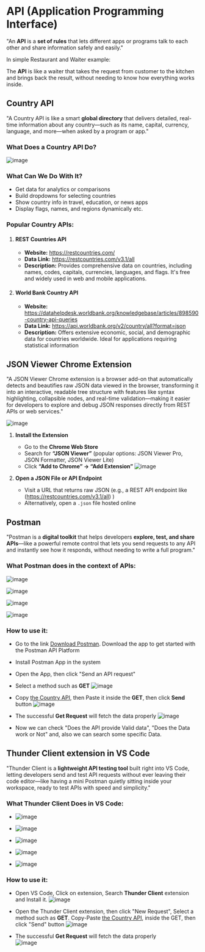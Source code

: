 # API (Application Programming Interface) 
"An **API** is a **set of rules** that lets different apps or programs talk to each other and share information safely and easily."

In simple Restaurant and Waiter example:

The **API** is like a waiter that takes the request from customer to the kitchen and brings back the result, without needing to know how everything works inside.

## Country API
"A Country API is like a smart **global directory** that delivers detailed, real-time information about any country—such as its name, capital, currency, language, and more—when asked by a program or app."

### What Does a Country API Do?
![image](https://github.com/user-attachments/assets/c99a48f6-f78a-43ac-9c18-daf8cca0aa08)

### What Can We Do With It?
- Get data for analytics or comparisons
- Build dropdowns for selecting countries
- Show country info in travel, education, or news apps
- Display flags, names, and regions dynamically etc.

### Popular Country APIs:
1. #### REST Countries API
    - **Website:** https://restcountries.com/
    - **Data Link:** https://restcountries.com/v3.1/all
    - **Description:** Provides comprehensive data on countries, including names, codes, capitals, currencies, languages, and flags. It's free and widely used in web and mobile applications.

2. #### World Bank Country API
    - **Website:** https://datahelpdesk.worldbank.org/knowledgebase/articles/898590-country-api-queries
    - **Data Link:** https://api.worldbank.org/v2/country/all?format=json
    - **Description:** Offers extensive economic, social, and demographic data for countries worldwide. Ideal for applications requiring statistical information
      
## JSON Viewer Chrome Extension
"A JSON Viewer Chrome extension is a browser add-on that automatically detects and beautifies raw JSON data viewed in the browser, transforming it into an interactive, readable tree structure with features like syntax highlighting, collapsible nodes, and real-time validation—making it easier for developers to explore and debug JSON responses directly from REST APIs or web services."

![image](https://github.com/user-attachments/assets/a6ca1492-0b47-483d-8f56-f47448641dd2)

   1. **Install the Extension**
        - Go to the **Chrome Web Store**
        - Search for **“JSON Viewer”** (popular options: JSON Viewer Pro, JSON Formatter, JSON Viewer Lite)
        - Click **“Add to Chrome” → “Add Extension”**
          ![image](https://github.com/user-attachments/assets/9ebeb9c7-1eca-407a-9d85-5a5e0446dbe0)
      
   2. **Open a JSON File or API Endpoint**
        - Visit a URL that returns raw JSON (e.g., a REST API endpoint like (https://restcountries.com/v3.1/all) )
        - Alternatively, open a `.json` file hosted online

    


## Postman
"Postman is a **digital toolkit** that helps developers **explore, test, and share APIs**—like a powerful remote control that lets you send requests to any API and instantly see how it responds, without needing to write a full program."
### What Postman does in the context of APIs:
![image](https://github.com/user-attachments/assets/e0c8d931-da0e-4143-848e-6247709a8bb7)

![image](https://github.com/user-attachments/assets/21d9f69e-2595-4ace-a75a-a0d364196a2b)

![image](https://github.com/user-attachments/assets/a7495002-6bb9-4b36-9eb4-7e93272a1d95)

![image](https://github.com/user-attachments/assets/839b1e56-35a9-4aff-a1da-8fdc0b2822f1)

### How to use it:
- Go to the link [Download Postman](https://www.postman.com/downloads/). Download the app to get started with the Postman API Platform
- Install Postman App in the system
- Open the App, then click "Send an API request"
- Select a method such as **GET**
    ![image](https://github.com/user-attachments/assets/fce96884-5640-4e69-a12d-1f4dc1ae43e2)

- Copy [the Country API](https://restcountries.com/v3.1/all), then Paste it inside the **GET**, then click **Send** button
    ![image](https://github.com/user-attachments/assets/90404e61-9c64-4a38-91c5-cc4835ea294d)
- The successful **Get Request** will fetch the data properly
      ![image](https://github.com/user-attachments/assets/71ff6377-7377-44d9-8580-bbafa399efe0)
- Now we can check "Does the API provide Valid data", "Does the Data work or Not" and, also we can search some specific Data.

## Thunder Client extension in VS Code
"Thunder Client is a **lightweight API testing tool** built right into VS Code, letting developers send and test API requests without ever leaving their code editor—like having a mini Postman quietly sitting inside your workspace, ready to test APIs with speed and simplicity."

### What Thunder Client Does in VS Code:
- ![image](https://github.com/user-attachments/assets/d896cd1e-ce2d-455b-a82d-183c2a8c2965)
  
- ![image](https://github.com/user-attachments/assets/9f31de2c-6b7f-47f9-8db5-1fc963cacda8)
 
- ![image](https://github.com/user-attachments/assets/b64e38a6-36d4-45a1-8e7f-e4abe94e2562)
  
- ![image](https://github.com/user-attachments/assets/336f666d-683f-4c2a-aabd-478e6431a899)
  
- ![image](https://github.com/user-attachments/assets/d6229868-3cce-4e41-9646-45dba8dc2bd9)


### How to use it:
- Open VS Code, Click on extension, Search **Thunder Client** extension and Install it.
    ![image](https://github.com/user-attachments/assets/28b89983-dca2-47e2-a487-8865381e0940)

- Open the Thunder Client extension, then click "New Request", Select a method such as **GET**. Copy-Paste [the Country API](https://restcountries.com/v3.1/all), inside the GET, then click "Send" button
    ![image](https://github.com/user-attachments/assets/e7620f3e-ebf3-4fe4-919c-5b14b99d9a45)
  
-  The successful **Get Request** will fetch the data properly  
    ![image](https://github.com/user-attachments/assets/de2c6d56-0e2e-497f-a2b4-161728548f52)
















